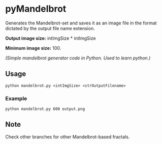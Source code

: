 # pyMandelbrot
Generates the Mandelbrot-set and saves it as an image file in the format dictated by the output file name extension.

**Output image size:** intImgSize * intImgSize

**Minimum image size:** 100.

*(Simple mandelbrot generator code in Python. Used to learn python.)*

## Usage
```
python mandelbrot.py <intImgSize> <strOutputFilename>
```

### Example
```
python mandelbrot.py 600 output.png
```

## Note
Check other branches for other Mandelbrot-based fractals.
